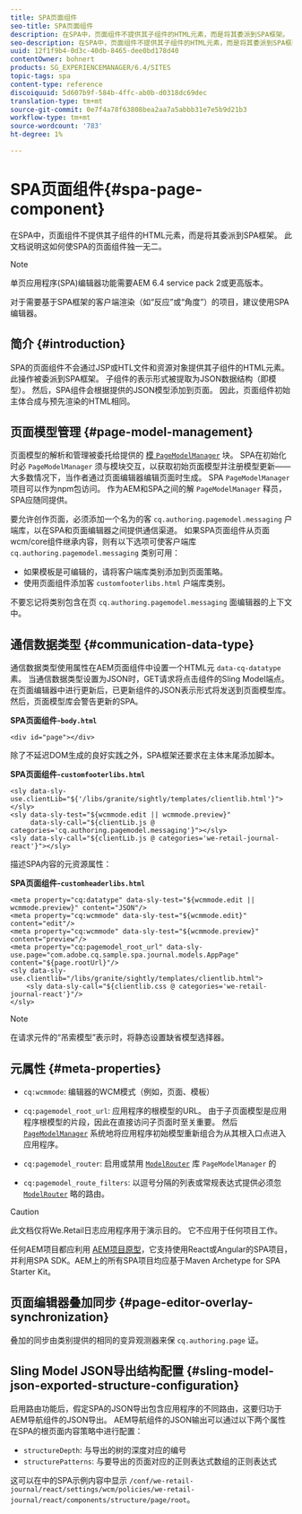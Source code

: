 ```yaml
---
title: SPA页面组件
seo-title: SPA页面组件
description: 在SPA中，页面组件不提供其子组件的HTML元素，而是将其委派到SPA框架。 此文档说明这如何使SPA的页面组件独一无二。
seo-description: 在SPA中，页面组件不提供其子组件的HTML元素，而是将其委派到SPA框架。 此文档说明这如何使SPA的页面组件独一无二。
uuid: 12f1f9b4-0d3c-40db-8465-dee0bd178d40
contentOwner: bohnert
products: SG_EXPERIENCEMANAGER/6.4/SITES
topic-tags: spa
content-type: reference
discoiquuid: 5d607b9f-584b-4ffc-ab0b-d0318dc69dec
translation-type: tm+mt
source-git-commit: 0e7f4a78f63808bea2aa7a5abbb31e7e5b9d21b3
workflow-type: tm+mt
source-wordcount: '783'
ht-degree: 1%

---
```



# SPA页面组件{#spa-page-component}

在SPA中，页面组件不提供其子组件的HTML元素，而是将其委派到SPA框架。 此文档说明这如何使SPA的页面组件独一无二。

>[!NOTE]
>
>单页应用程序(SPA)编辑器功能需要AEM 6.4 service pack 2或更高版本。
>
>对于需要基于SPA框架的客户端渲染（如“反应”或“角度”）的项目，建议使用SPA编辑器。

## 简介 {#introduction}

SPA的页面组件不会通过JSP或HTL文件和资源对象提供其子组件的HTML元素。 此操作被委派到SPA框架。 子组件的表示形式被提取为JSON数据结构（即模型）。 然后，SPA组件会根据提供的JSON模型添加到页面。 因此，页面组件初始主体合成与预先渲染的HTML相同。

## 页面模型管理 {#page-model-management}

页面模型的解析和管理被委托给提供的 [ 模 `PageModelManager`](/help/sites-developing/spa-blueprint.md#pagemodelmanager) 块。 SPA在初始化时必 `PageModelManager` 须与模块交互，以获取初始页面模型并注册模型更新——大多数情况下，当作者通过页面编辑器编辑页面时生成。 SPA `PageModelManager` 项目可以作为npm包访问。 作为AEM和SPA之间的解 `PageModelManager` 释员，SPA应随同提供。

要允许创作页面，必须添加一个名为的客 `cq.authoring.pagemodel.messaging` 户端库，以在SPA和页面编辑器之间提供通信渠道。 如果SPA页面组件从页面wcm/core组件继承内容，则有以下选项可使客户端库 `cq.authoring.pagemodel.messaging` 类别可用：

* 如果模板是可编辑的，请将客户端库类别添加到页面策略。
* 使用页面组件添加客 `customfooterlibs.html` 户端库类别。

不要忘记将类别包含在页 `cq.authoring.pagemodel.messaging` 面编辑器的上下文中。

## 通信数据类型 {#communication-data-type}

通信数据类型使用属性在AEM页面组件中设置一个HTML元 `data-cq-datatype` 素。 当通信数据类型设置为JSON时，GET请求将点击组件的Sling Model端点。 在页面编辑器中进行更新后，已更新组件的JSON表示形式将发送到页面模型库。 然后，页面模型库会警告更新的SPA。

**SPA页面组件-`body.html`**

```
<div id="page"></div>
```

除了不延迟DOM生成的良好实践之外，SPA框架还要求在主体末尾添加脚本。

**SPA页面组件-`customfooterlibs.html`**

```
<sly data-sly-use.clientLib="${'/libs/granite/sightly/templates/clientlib.html'}"></sly>
<sly data-sly-test="${wcmmode.edit || wcmmode.preview}"
     data-sly-call="${clientLib.js @ categories='cq.authoring.pagemodel.messaging'}"></sly>
<sly data-sly-call="${clientLib.js @ categories='we-retail-journal-react'}"></sly>
```

描述SPA内容的元资源属性：

**SPA页面组件-`customheaderlibs.html`**

```
<meta property="cq:datatype" data-sly-test="${wcmmode.edit || wcmmode.preview}" content="JSON"/>
<meta property="cq:wcmmode" data-sly-test="${wcmmode.edit}" content="edit"/>
<meta property="cq:wcmmode" data-sly-test="${wcmmode.preview}" content="preview"/>
<meta property="cq:pagemodel_root_url" data-sly-use.page="com.adobe.cq.sample.spa.journal.models.AppPage" content="${page.rootUrl}"/>
<sly data-sly-use.clientlib="/libs/granite/sightly/templates/clientlib.html">
    <sly data-sly-call="${clientlib.css @ categories='we-retail-journal-react'}"/>
</sly>
```

>[!NOTE]
>
>在请求元件的“吊索模型”表示时，将静态设置缺省模型选择器。

## 元属性 {#meta-properties}

* `cq:wcmmode`: 编辑器的WCM模式（例如，页面、模板）
* `cq:pagemodel_root_url`: 应用程序的根模型的URL。 由于子页面模型是应用程序根模型的片段，因此在直接访问子页面时至关重要。 然后 [`PageModelManager`](/help/sites-developing/spa-page-component.md) 系统地将应用程序初始模型重新组合为从其根入口点进入应用程序。

* `cq:pagemodel_router`: 启用或禁用 [`ModelRouter`](/help/sites-developing/spa-routing.md) 库 `PageModelManager` 的

* `cq:pagemodel_route_filters`: 以逗号分隔的列表或常规表达式提供必须忽 [`ModelRouter`](/help/sites-developing/spa-routing.md) 略的路由。

>[!CAUTION]
>
>此文档仅将We.Retail日志应用程序用于演示目的。 它不应用于任何项目工作。
>
>任何AEM项目都应利用 [AEM项目原型](https://docs.adobe.com/content/help/zh-Hans/experience-manager-core-components/using/developing/archetype/overview.html)，它支持使用React或Angular的SPA项目，并利用SPA SDK。AEM上的所有SPA项目均应基于Maven Archetype for SPA Starter Kit。

## 页面编辑器叠加同步 {#page-editor-overlay-synchronization}

叠加的同步由类别提供的相同的变异观测器来保 `cq.authoring.page` 证。

## Sling Model JSON导出结构配置 {#sling-model-json-exported-structure-configuration}

启用路由功能后，假定SPA的JSON导出包含应用程序的不同路由，这要归功于AEM导航组件的JSON导出。 AEM导航组件的JSON输出可以通过以下两个属性在SPA的根页面内容策略中进行配置：

* `structureDepth`: 与导出的树的深度对应的编号
* `structurePatterns`: 与要导出的页面对应的正则表达式数组的正则表达式

这可以在中的SPA示例内容中显示 `/conf/we-retail-journal/react/settings/wcm/policies/we-retail-journal/react/components/structure/page/root`。